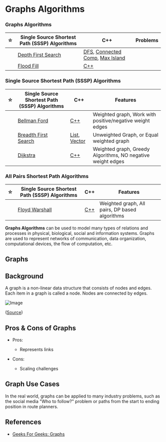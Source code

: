 # Graphs Algorithms

### Graphs Algorithms

| ☆   | Single Source Shortest Path (SSSP) Algorithms        | C++                                                                                                                                                          | Problems |
| --- | ---------------------------------------------------- | ------------------------------------------------------------------------------------------------------------------------------------------------------------ | -------- |
|     | [Depth First Search](./depth-first-search/README.md) | [DFS](./depth-first-search/dfs.cpp), [Connected Comp](./depth-first-search/connected-components.cpp), [Max Island](./depth-first-search/max-island-size.cpp) |          |
|     | [Flood Fill](./flood-fill/README.md)                 | [C++](./flood-fill/flood-fill.cpp)                                                                                                                           |          |

### Single Source Shortest Path (SSSP) Algorithms

| ☆   | Single Source Shortest Path (SSSP) Algorithms            | C++                                                                                          | Features                                                    |
| --- | -------------------------------------------------------- | -------------------------------------------------------------------------------------------- | ----------------------------------------------------------- |
|     | [Bellman Ford](./bellman-ford/README.md)                 | [C++](./bellman-ford/bellman-ford.cpp)                                                       | Weighted graph, Work with positive/negative weight edges    |
|     | [Breadth First Search](./breadth-first-search/README.md) | [List](./breadth-first-search/bfs-list.cpp), [Vector](./breadth-first-search/bfs-vector.cpp) | Unweighted Graph, or Equal weighted graph                   |
|     | [Dijkstra](./dijkstra/README.md)                         | [C++](./dijkstra/dijkstra.cpp)                                                               | Weighted graph, Greedy Algorithms, NO negative weight edges |

### All Pairs Shortest Path Algorithms

| ☆   | Single Source Shortest Path (SSSP) Algorithms          | C++                                                            | Features                                       |
| --- | ------------------------------------------------------ | -------------------------------------------------------------- | ---------------------------------------------- |
|     | [Floyd Warshall](./floyd-warshall-algorithm/README.md) | [C++](./floyd-warshall-algorithm/floyd-warshall-algorithm.cpp) | Weighted graph, All pairs, DP based algorithms |

**Graphs Algorithms** can be used to model many types of relations and processes in physical, biological, social and information systems. Graphs are used to represent networks of communication, data organization, computational devices, the flow of computation, etc.

## Graphs

## Background

A graph is a non-linear data structure that consists of nodes and edges. Each item in a graph is called a node. Nodes are connected by edges.

![Image](https://www.geeksforgeeks.org/wp-content/uploads/undirectedgraph.png)

([Source](https://www.geeksforgeeks.org/graph-data-structure-and-algorithms/))

## Pros & Cons of Graphs

-   Pros:

    -   Represents links

-   Cons:

    -   Scaling challenges

## Graph Use Cases

In the real world, graphs can be applied to many industry problems, such as the social media "Who to follow?" problem or paths from the start to ending position in route planners.

## References

-   [Geeks For Geeks: Graphs](https://www.geeksforgeeks.org/graph-data-structure-and-algorithms/)
